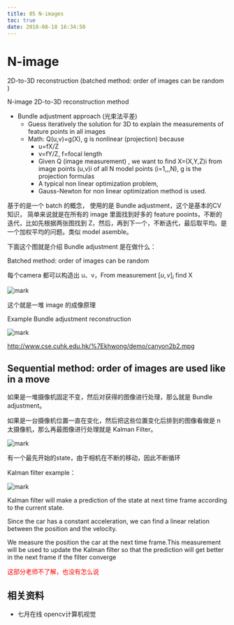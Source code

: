 ```yaml
---
title: 05 N-images
toc: true
date: 2018-08-18 16:34:50
---
```



# N-image

2D-to-3D reconstruction
(batched method: order of
images can be random )



N-image 2D-to-3D
reconstruction method


- Bundle adjustment approach (光束法平差)
    - Guess iteratively the solution for 3D to explain the measurements of feature points in all images
    - Math: Q(u,v)=g(X), g is nonlinear (projection) because
        - u=fX/Z
        - v=fY/Z, f=focal length
        - Given Q (image measurement) , we want to find X=(X,Y,Z)i from image points (u,v)i of all N model points (i=1,,,N), g is the projection formulas
        - A typical non linear optimization problem,
        - Gauss-Newton for non linear optimization method is used.


基于的是一个 batch 的概念， 使用的是 Bundle adjustment，这个是基本的CV 知识，
简单来说就是在所有的 image 里面找到好多的 feature pooints，不断的迭代，比如先根据两张图找到 Z，然后，再到下一个，不断迭代，最后取平均。是一个加权平均的问题。类似 model asemble。


下面这个图就是介绍 Bundle adjustment 是在做什么：

Batched method: order of images can be random


每个camera 都可以构造出 u、v，From measurement $[u,v]_i$ find X

![mark](http://images.iterate.site/blog/image/180817/ECG950kmJf.png?imageslim)


这个就是一堆 image 的成像原理


Example
Bundle adjustment reconstruction

![mark](http://images.iterate.site/blog/image/180817/hdJhbLjGk7.png?imageslim)

http://www.cse.cuhk.edu.hk/%7Ekhwong/demo/canyon2b2.mpg




## Sequential method: order of images are used like in a move



如果是一堆摄像机固定不变，然后对获得的图像进行处理，那么就是 Bundle adjustment。

如果是一台摄像机位置一直在变化，然后把这些位置变化后排到的图像看做是 n 太摄像机，那么再最图像进行处理就是 Kalman Filter。


![mark](http://images.iterate.site/blog/image/180817/JGf82H2c45.png?imageslim)

有一个最先开始的state，由于相机在不断的移动，因此不断循环

Kalman filter example：

![mark](http://images.iterate.site/blog/image/180817/C0B9ja5i2E.png?imageslim)



Kalman filter will make a prediction of the state at next time frame according to the current state.

Since the car has a constant acceleration, we can find a linear relation between the position and the velocity.

We measure the position the car at the next time frame.This measurement will be used to update the Kalman filter so that the prediction will get better in the next frame if the filter converge

<span style="color:red;">这部分老师不了解，也没有怎么说</span>




## 相关资料

- 七月在线 opencv计算机视觉
